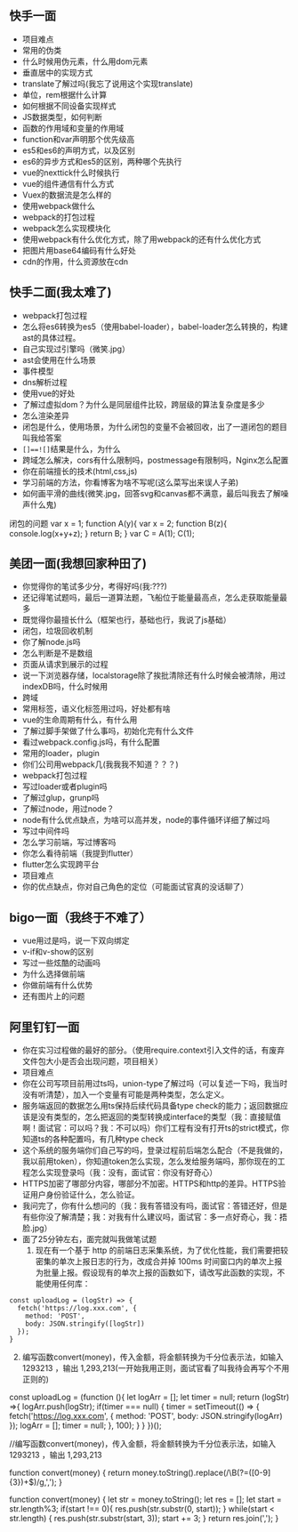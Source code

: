 
## 快手一面

- 项目难点
- 常用的伪类
- 什么时候用伪元素，什么用dom元素
- 垂直居中的实现方式
- translate了解过吗(我忘了说用这个实现translate)
- 单位，rem根据什么计算
- 如何根据不同设备实现样式
- JS数据类型，如何判断
- 函数的作用域和变量的作用域
- function和var声明那个优先级高
- es5和es6的声明方式，以及区别
- es6的异步方式和es5的区别，两种哪个先执行
- vue的nexttick什么时候执行
- vue的组件通信有什么方式
- Vuex的数据流是怎么样的
- 使用webpack做什么
- webpack的打包过程
- webpack怎么实现模块化
- 使用webpack有什么优化方式，除了用webpack的还有什么优化方式
- 把图片用base64编码有什么好处
- cdn的作用，什么资源放在cdn

## 快手二面(我太难了)

- webpack打包过程
- 怎么将es6转换为es5（使用babel-loader），babel-loader怎么转换的，构建ast的具体过程。
- 自己实现过引擎吗（微笑.jpg）
- ast会使用在什么场景
- 事件模型
- dns解析过程
- 使用vue的好处
- 了解过虚拟dom？为什么是同层组件比较，跨层级的算法复杂度是多少
- 怎么渲染差异
- 闭包是什么，使用场景，为什么闭包的变量不会被回收，出了一道闭包的题目叫我给答案
- `[]==![]`结果是什么，为什么
- 跨域怎么解决，cors有什么限制吗，postmessage有限制吗，Nginx怎么配置
- 你在前端擅长的技术(html,css,js)
- 学习前端的方法，你看博客为啥不写呢(这么菜写出来误人子弟)
- 如何画平滑的曲线(微笑.jpg，回答svg和canvas都不满意，最后叫我去了解噪声什么鬼)

闭包的问题
var x = 1;
function A(y){
  var x = 2;
  function B(z){
    console.log(x+y+z);
  }
  return B;
}
var C = A(1);
C(1);

## 美团一面(我想回家种田了)
- 你觉得你的笔试多少分，考得好吗(我:???)
- 还记得笔试题吗，最后一道算法题，飞船位于能量最高点，怎么走获取能量最多
- 既觉得你最擅长什么（框架也行，基础也行，我说了js基础）
- 闭包，垃圾回收机制
- 你了解node.js吗
- 怎么判断是不是数组
- 页面从请求到展示的过程
- 说一下浏览器存储，localstorage除了挨批清除还有什么时候会被清除，用过indexDB吗，什么时候用
- 跨域
- 常用标签，语义化标签用过吗，好处都有啥
- vue的生命周期有什么，有什么用
- 了解过脚手架做了什么事吗，初始化完有什么文件
- 看过webpack.config.js吗，有什么配置
- 常用的loader，plugin
- 你们公司用webpack几(我我我不知道？？？)
- webpack打包过程
- 写过loader或者plugin吗
- 了解过glup，grunp吗
- 了解过node，用过node？
- node有什么优点缺点，为啥可以高并发，node的事件循环详细了解过吗
- 写过中间件吗
- 怎么学习前端，写过博客吗
- 你怎么看待前端（我提到flutter）
- flutter怎么实现跨平台
- 项目难点
- 你的优点缺点，你对自己角色的定位（可能面试官真的没话聊了）

## bigo一面（我终于不难了）
- vue用过是吗，说一下双向绑定
- v-if和v-show的区别
- 写过一些炫酷的动画吗
- 为什么选择做前端
- 你做前端有什么优势
- 还有图片上的问题

## 阿里钉钉一面
- 你在实习过程做的最好的部分。（使用require.context引入文件的话，有废弃文件包大小是否会出现问题，项目相关）
- 项目难点
- 你在公司写项目前用过ts吗，union-type了解过吗（可以复述一下吗，我当时没有听清楚），加入一个变量有可能是两种类型，怎么定义。
- 服务端返回的数据怎么用ts保持后续代码具备type check的能力；返回数据应该是没有类型的，怎么把返回的类型转换成interface的类型（我：直接赋值啊！面试官：可以吗？我：不可以吗）你们工程有没有打开ts的strict模式，你知道ts的各种配置吗，有几种type check
- 这个系统的服务端你们自己写的吗，登录过程前后端怎么配合（不是我做的，我以前用token），你知道token怎么实现，怎么发给服务端吗，那你现在的工程怎么实现登录吗（我：没有，面试官：你没有好奇心）
- HTTPS加密了哪部分内容，哪部分不加密。HTTPS和http的差异。HTTPS验证用户身份验证什么，怎么验证。
- 我问完了，你有什么想问的（我：我有答错没有吗，面试官：答错还好，但是有些你没了解清楚；我：对我有什么建议吗，面试官：多一点好奇心，我：捂脸.jpg）
- 面了25分钟左右，面完就叫我做笔试题
  1. 现在有一个基于 http 的前端日志采集系统，为了优化性能，我们需要把较密集的单次上报日志的行为，改成合并掉 100ms 时间窗口内的单次上报为批量上报。假设现有的单次上报的函数如下，请改写此函数的实现，不能使用任何库：
```
const uploadLog = (logStr) => {
  fetch('https://log.xxx.com', {
    method: 'POST',
    body: JSON.stringify([logStr])
  });
}
```
  2. 编写函数convert(money)，传入金额，将金额转换为千分位表示法，如输入 1293213 ，输出 1,293,213(一开始我用正则，面试官看了叫我待会再写个不用正则的)

const uploadLog = (function (){
  let logArr = [];
  let timer = null;
  return (logStr) =>{
    logArr.push(logStr);
    if(timer === null) {
      timer = setTimeout(() => {
      	fetch('https://log.xxx.com', {
          method: 'POST',
          body: JSON.stringify(logArr)
        });
        logArr = [];
        timer = null;
      }, 100);
    }
  }
})();

//编写函数convert(money)，传入金额，将金额转换为千分位表示法，如输入 1293213 ，输出 1,293,213

function convert(money) {
	return money.toString().replace(/\B(?=([0-9]{3})+$)/g,',');
}

function convert(money) {
	let str = money.toString();
  let res = [];
  let start = str.length%3;
  if(start !== 0){
    res.push(str.substr(0, start));
  }
  while(start < str.length) {
    res.push(str.substr(start, 3));
    start += 3;
  }
  return res.join(',');
}
